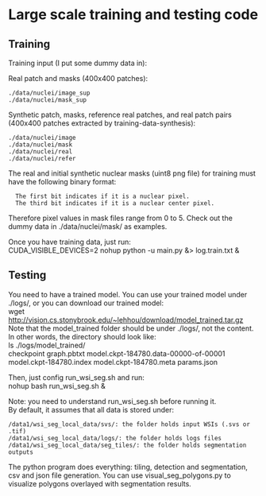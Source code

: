 # Large scale training and testing code

## Training
Training input (I put some dummy data in): 

Real patch and masks (400x400 patches):  
```
./data/nuclei/image_sup  
./data/nuclei/mask_sup 
```

Synthetic patch, masks, reference real patches, and real patch pairs (400x400 patches extracted by training-data-synthesis):  
```
./data/nuclei/image  
./data/nuclei/mask  
./data/nuclei/real  
./data/nuclei/refer 
```

The real and initial synthetic nuclear masks (uint8 png file) for training must have the following binary format:  
```
  The first bit indicates if it is a nuclear pixel.  
  The third bit indicates if it is a nuclear center pixel. 
```
Therefore pixel values in mask files range from 0 to 5. Check out the dummy data in ./data/nuclei/mask/ as examples. 

Once you have training data, just run:  
CUDA_VISIBLE_DEVICES=2 nohup python -u main.py &> log.train.txt & 

## Testing
You need to have a trained model. You can use your trained model under ./logs/, or you can download our trained model:  
wget http://vision.cs.stonybrook.edu/~lehhou/download/model_trained.tar.gz  
Note that the model_trained folder should be under ./logs/, not the content. In other words, the directory should look like:  
ls ./logs/model_trained/  
checkpoint  graph.pbtxt  model.ckpt-184780.data-00000-of-00001  model.ckpt-184780.index  model.ckpt-184780.meta  params.json 

Then, just config run_wsi_seg.sh and run:  
nohup bash run_wsi_seg.sh & 

Note: you need to understand run_wsi_seg.sh before running it.  
By default, it assumes that all data is stored under:  
```
/data1/wsi_seg_local_data/svs/: the folder holds input WSIs (.svs or .tif)  
/data1/wsi_seg_local_data/logs/: the folder holds logs files  
/data1/wsi_seg_local_data/seg_tiles/: the folder holds segmentation outputs 
```

The python program does everything: tiling, detection and segmentation, csv and json file generation.
You can use visual_seg_polygons.py to visualize polygons overlayed with segmentation results.  
